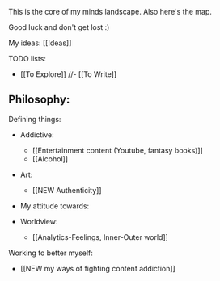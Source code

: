 
This is the core of my minds landscape. Also here's the map. 

Good luck and don't get lost :)

My ideas:  \[\[!deas]]

TODO lists:


- \[\[To Explore]]
//- \[\[To Write]]

Philosophy:
- 

Defining things:
- Addictive:
	-  \[\[Entertainment content (Youtube, fantasy books)]]
	-  \[\[Alcohol]]
- Art:
	-  \[\[NEW Authenticity]]
- My attitude towards:

- Worldview:
	-  \[\[Analytics-Feelings, Inner-Outer world]]

Working to better myself:
-  \[\[NEW my ways of fighting content addiction]]
